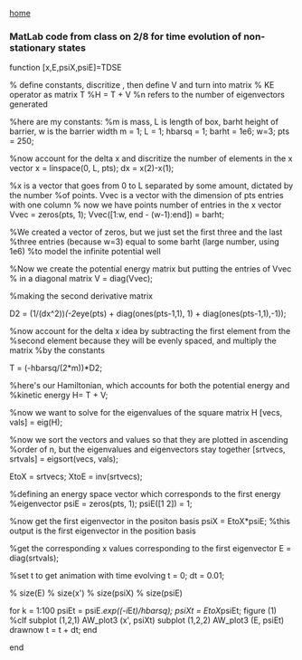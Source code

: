 [home](/README.md)

### MatLab code from class on 2/8 for time evolution of non-stationary states

function [x,E,psiX,psiE]=TDSE

% define constants, discritize , then define V and turn into matrix
% KE operator as matrix T
%H = T + V
%n refers to the number of eigenvectors generated

%here are my constants: %m is mass, L is length of box, barht height of barrier, w is the barrier width
m = 1;
L = 1;
hbarsq = 1;
barht = 1e6;
w=3;
pts = 250;

%now account for the delta x and discritize the number of elements in the x vector
x = linspace(0, L, pts);
dx = x(2)-x(1);

%x is a vector that goes from 0 to L separated by some amount, dictated by the number
%of points. Vvec is a vector with the dimension of pts entries with one column
% now we have points number of entries in the x vector
Vvec = zeros(pts, 1);
Vvec([1:w, end - (w-1):end]) = barht;

%We created a vector of zeros, but we just set the first three and the last 
%three entries (because w=3) equal to some barht (large number, using 1e6)
%to model the infinite potential well

%Now we create the potential energy matrix but putting the entries of Vvec
% in a diagonal matrix
V = diag(Vvec);

%making the second derivative matrix

D2 = (1/(dx^2))*(-2*eye(pts) + diag(ones(pts-1,1), 1) + diag(ones(pts-1,1),-1));

%now account for the delta x idea by subtracting the first element from the
%second element because they will be evenly spaced, and multiply the matrix
%by the constants

T = (-hbarsq/(2*m))*D2;

%here's our Hamiltonian, which accounts for both the potential energy and
%kinetic energy
H= T + V;

%now we want to solve for the eigenvalues of the square matrix H
[vecs, vals] = eig(H);

%now we sort the vectors and values so that they are plotted in ascending
%order of n, but the eigenvalues and eigenvectors stay together
[srtvecs, srtvals] = eigsort(vecs, vals);

EtoX = srtvecs;
XtoE = inv(srtvecs);

%defining an energy space vector which corresponds to the first energy
%eigenvector 
psiE = zeros(pts, 1);
psiE([1 2]) = 1;

%now get the first eigenvector in the positon basis
psiX = EtoX*psiE;
%this output is the first eigenvector in the position basis 

%get the corresponding x values corresponding to the first eigenvector
E = diag(srtvals);

%set t to get animation with time evolving
t = 0;
dt = 0.01;

% size(E)
% size(x')
% size(psiX)
% size(psiE)

for k = 1:100
    psiEt = psiE.*exp((-i*E*t)/hbarsq);
    psiXt = EtoX*psiEt;
figure (1)
%clf 
subplot (1,2,1)
AW_plot3 (x', psiXt)
subplot (1,2,2)
AW_plot3 (E, psiEt)
drawnow
t = t + dt;
end

end
